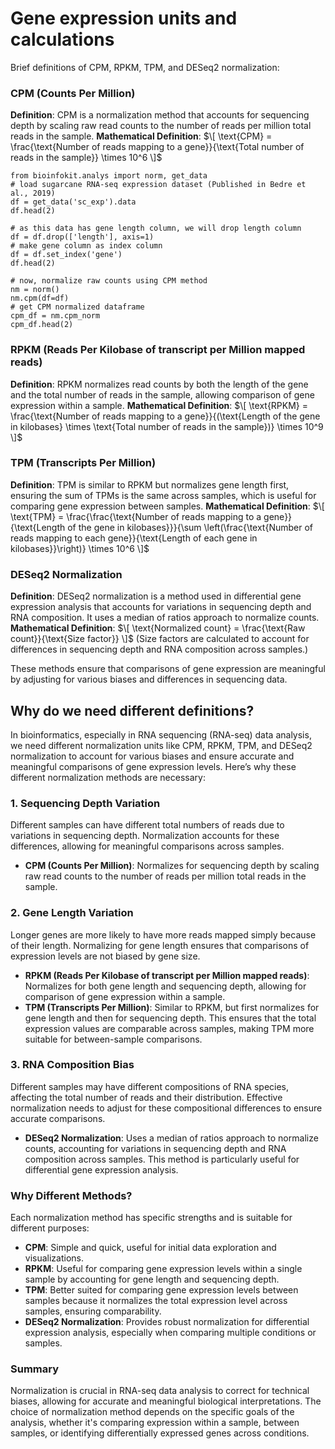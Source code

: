 # Gene expression units and calculations

Brief definitions of CPM, RPKM, TPM, and DESeq2 normalization:

### CPM (Counts Per Million)
**Definition**: CPM is a normalization method that accounts for sequencing depth by scaling raw read counts to the number of reads per million total reads in the sample.
**Mathematical Definition**: 
$\[ \text{CPM} = \frac{\text{Number of reads mapping to a gene}}{\text{Total number of reads in the sample}} \times 10^6 \]$

```
from bioinfokit.analys import norm, get_data
# load sugarcane RNA-seq expression dataset (Published in Bedre et al., 2019)
df = get_data('sc_exp').data
df.head(2)

# as this data has gene length column, we will drop length column
df = df.drop(['length'], axis=1)
# make gene column as index column
df = df.set_index('gene')
df.head(2)

# now, normalize raw counts using CPM method 
nm = norm()
nm.cpm(df=df)
# get CPM normalized dataframe
cpm_df = nm.cpm_norm
cpm_df.head(2)

```


### RPKM (Reads Per Kilobase of transcript per Million mapped reads)
**Definition**: RPKM normalizes read counts by both the length of the gene and the total number of reads in the sample, allowing comparison of gene expression within a sample.
**Mathematical Definition**: 
$\[ \text{RPKM} = \frac{\text{Number of reads mapping to a gene}}{(\text{Length of the gene in kilobases} \times \text{Total number of reads in the sample})} \times 10^9 \]$

### TPM (Transcripts Per Million)
**Definition**: TPM is similar to RPKM but normalizes gene length first, ensuring the sum of TPMs is the same across samples, which is useful for comparing gene expression between samples.
**Mathematical Definition**: 
$\[ \text{TPM} = \frac{\frac{\text{Number of reads mapping to a gene}}{\text{Length of the gene in kilobases}}}{\sum \left(\frac{\text{Number of reads mapping to each gene}}{\text{Length of each gene in kilobases}}\right)} \times 10^6 \]$

### DESeq2 Normalization
**Definition**: DESeq2 normalization is a method used in differential gene expression analysis that accounts for variations in sequencing depth and RNA composition. It uses a median of ratios approach to normalize counts.
**Mathematical Definition**: 
$\[ \text{Normalized count} = \frac{\text{Raw count}}{\text{Size factor}} \]$
(Size factors are calculated to account for differences in sequencing depth and RNA composition across samples.)

These methods ensure that comparisons of gene expression are meaningful by adjusting for various biases and differences in sequencing data.


 ## Why do we need different definitions? 
 
In bioinformatics, especially in RNA sequencing (RNA-seq) data analysis, we need different normalization units like CPM, RPKM, TPM, and DESeq2 normalization to account for various biases and ensure accurate and meaningful comparisons of gene expression levels. Here’s why these different normalization methods are necessary:

### 1. Sequencing Depth Variation

Different samples can have different total numbers of reads due to variations in sequencing depth. Normalization accounts for these differences, allowing for meaningful comparisons across samples.

- **CPM (Counts Per Million)**: Normalizes for sequencing depth by scaling raw read counts to the number of reads per million total reads in the sample.

### 2. Gene Length Variation

Longer genes are more likely to have more reads mapped simply because of their length. Normalizing for gene length ensures that comparisons of expression levels are not biased by gene size.

- **RPKM (Reads Per Kilobase of transcript per Million mapped reads)**: Normalizes for both gene length and sequencing depth, allowing for comparison of gene expression within a sample.
- **TPM (Transcripts Per Million)**: Similar to RPKM, but first normalizes for gene length and then for sequencing depth. This ensures that the total expression values are comparable across samples, making TPM more suitable for between-sample comparisons.

### 3. RNA Composition Bias

Different samples may have different compositions of RNA species, affecting the total number of reads and their distribution. Effective normalization needs to adjust for these compositional differences to ensure accurate comparisons.

- **DESeq2 Normalization**: Uses a median of ratios approach to normalize counts, accounting for variations in sequencing depth and RNA composition across samples. This method is particularly useful for differential gene expression analysis.

### Why Different Methods?

Each normalization method has specific strengths and is suitable for different purposes:

- **CPM**: Simple and quick, useful for initial data exploration and visualizations.
- **RPKM**: Useful for comparing gene expression levels within a single sample by accounting for gene length and sequencing depth.
- **TPM**: Better suited for comparing gene expression levels between samples because it normalizes the total expression level across samples, ensuring comparability.
- **DESeq2 Normalization**: Provides robust normalization for differential expression analysis, especially when comparing multiple conditions or samples.

### Summary

Normalization is crucial in RNA-seq data analysis to correct for technical biases, allowing for accurate and meaningful biological interpretations. The choice of normalization method depends on the specific goals of the analysis, whether it's comparing expression within a sample, between samples, or identifying differentially expressed genes across conditions.
